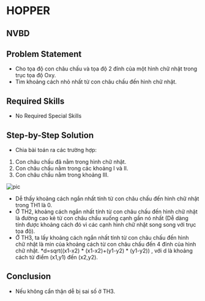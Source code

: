 # HOPPER
## NVBD

## Problem Statement
* Cho tọa độ con châu chấu và tọa độ 2 đỉnh của một hình chữ nhật trong trục tọa độ Oxy.
* Tìm khoảng cách nhỏ nhất từ con châu chấu đến hình chữ nhật.

## Required Skills
* No Required Special Skills

## Step-by-Step Solution
* Chia bài toán ra các trường hợp:

 1. Con châu chấu đã nằm trong hình chữ nhật.
 2. Con châu chấu nằm trong các khoảng I và II.
 3. Con châu chấu nằm trong khoảng III.

 ![pic](http://i.imgur.com/cM8rdOq.png)

* Dễ thấy khoảng cách ngắn nhất tính từ con châu chấu đến hình chữ nhật trong TH1 là 0.
* Ở TH2, khoảng cách ngắn nhất tính từ con châu chấu đến hình chữ nhật là đường cao kẻ từ con châu chấu xuống cạnh gần nó nhất (Dễ dàng tính được khoảng cách đó vì các cạnh hình chữ nhật song song với trục tọa độ).
* Ở TH3, ta lấy khoảng cách ngắn nhất tính từ con châu chấu đến hình chữ nhật là min của khoảng cách từ con châu chấu đến 4 đỉnh của hình chữ nhật. 
 *d=sqrt((x1-x2) * (x1-x2)+(y1-y2) * (y1-y2)) , với d là khoảng cách từ điểm (x1,y1) đến (x2,y2).

## Conclusion
* Nếu không cẩn thận dễ bị sai số ở TH3.